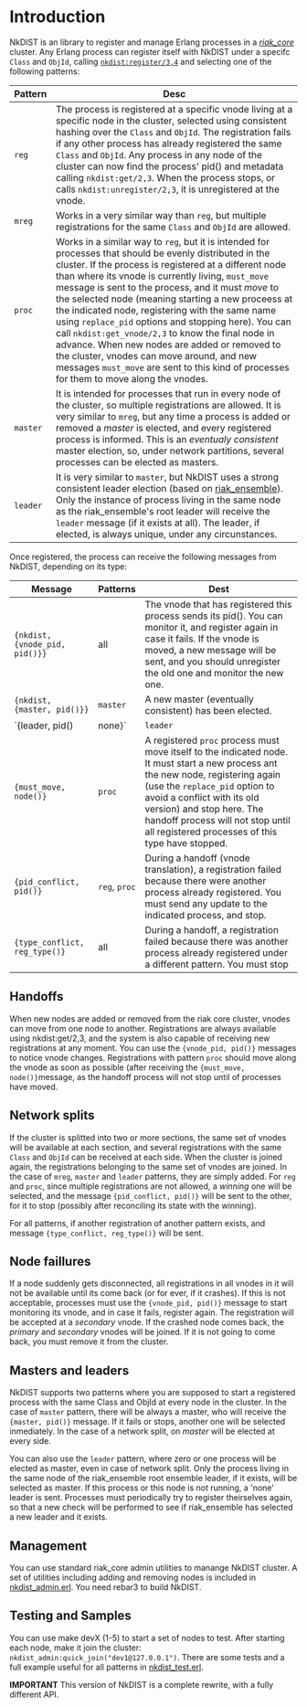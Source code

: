 # Introduction

NkDIST is an library to register and manage Erlang processes in a [_riak_core_](https://github.com/basho/riak_core) cluster. Any Erlang process can register itself with NkDIST under a specifc `Class` and `ObjId`, calling [`nkdist:register/3,4`](src/nkdist.erl) and selecting one of the following patterns:

Pattern|Desc
---|---
`reg`|The process is registered at a specific vnode living at a specific node in the cluster, selected using consistent hashing over the `Class` and `ObjId`. The registration fails if any other process has already registered the same `Class` and `ObjId`. Any process in any node of the cluster can now find the process' pid() and metadata calling `nkdist:get/2,3`. When the process stops, or calls `nkdist:unregister/2,3`, it is unregistered at the vnode.
`mreg`|Works in a very similar way than `reg`, but multiple registrations for the same `Class` and `ObjId` are allowed.
`proc`|Works in a similar way to `reg`, but it is intended for processes that should be evenly distributed in the cluster. If the process is registered at a different node than where its vnode is currently living, `must_move` message is sent to the process, and it must _move_ to the selected node (meaning starting a new proceess at the indicated node, registering with the same name using `replace_pid` options and stopping here). You can call `nkdist:get_vnode/2,3` to know the final node in advance. When new nodes are added or removed to the cluster, vnodes can move around, and new messages `must_move` are sent to this kind of processes for them to move along the vnodes.
`master`|It is intended for processes that run in every node of the cluster, so multiple registrations are allowed. It is very similar to `mreg`, but any time a process is added or removed a _master_ is elected, and every registered process is informed. This is an _eventualy consistent_ master election, so, under network partitions, several processes can be elected as masters.
`leader`|It is very similar to `master`, but NkDIST uses a strong consistent leader election (based on [riak_ensemble](https://github.com/basho/riak_ensemble)). Only the instance of process living in the same node as the riak_ensemble's root leader will receive the `leader` message (if it exists at all). The leader, if elected, is always unique, under any circunstances.

Once registered, the process can receive the following messages from NkDIST, depending on its type:

Message|Patterns|Dest
---|---|---
`{nkdist, {vnode_pid, pid()}}`|all|The vnode that has registered this process sends its pid(). You can monitor it, and register again in case it fails. If the vnode is moved, a new message will be sent, and you should unregister the old one and monitor the new one.
`{nkdist, {master, pid()}}`|`master`|A new master (eventually consistent) has been elected.
 `{leader, pid()|none}`|`leader`|A new leader has been elected, or no leader is currently available. In the later case, you can register again to force a new election.
 `{must_move, node()}`|`proc`|A registered `proc` process must move itself to the indicated node. It must start a new process ant the new node, registering again (use the `replace_pid` option to avoid a conflict with its old version) and stop here. The handoff process will not stop until all registered processes of this type have stopped.
  `{pid_conflict, pid()}`|`reg`, `proc`|During a handoff (vnode translation), a registration failed because there were another process already registered. You must send any update to the indicated process, and stop.
 `{type_conflict, reg_type()}`|all|During a handoff, a registration failed because there was another process already registered under a different pattern. You must stop
 
 ## Handoffs
 
 When new nodes are added or removed from the riak core cluster, vnodes can move from one node to another. Registrations are always available using nkdist:get/2,3, and the system is also capable of receiving new registrations at any moment. You can use the `{vnode_pid, pid()}` messages to notice vnode changes. Registrations with pattern `proc` should move along the vnode as soon as possible (after receiving the `{must_move, node()}`message, as the handoff process will not stop until of processes have moved.
 
 ## Network splits
 
 If the cluster is splitted into two or more sections, the same set of vnodes will be available at each section, and several registrations with the same `Class` and `ObjId` can be received at each side. When the cluster is joined again, the registrations belonging to the same set of vnodes are joined. In the case of `mreg`, `master` and `leader` patterns, they are simply added. For `reg` and `proc`, since multiple registrations are not allowed, a _winning_ one will be selected, and the message `{pid_conflict, pid()}` will be sent to the other, for it to stop (possibly after reconciling its state with the winning). 
 
 For all patterns, if another registration of another pattern exists, and message `{type_conflict, reg_type()}` will be sent.
 
 
 ## Node faillures
 
 If a node suddenly gets disconnected, all registrations in all vnodes in it will not be available until its come back (or for ever, if it crashes). If this is not acceptable, processes must use the `{vnode_pid, pid()}` message to start monitoring its vnode, and in case it fails, register again. The registration will be accepted at a _secondary_ vnode. If the crashed node comes back, the _primary_ and _secondary_ vnodes will be joined. If it is not going to come back, you must remove it from the cluster.
 
 ## Masters and leaders
 
 NkDIST supports two patterns where you are supposed to start a registered process with the same Class and ObjId at every node in the cluster. In the case of `master` pattern, there will be always a master, who will receive the `{master, pid()}` message. If it fails or stops, another one will be selected inmediately. In the case of a network split, on _master_ will be elected at every side.
 
 You can also use the `leader` pattern, where zero or one process will be elected as master, even in case of network split. Only the process living in the same node of the riak_ensemble root ensemble leader, if it exists, will be selected as master. If this process or this node is not running, a 'none' leader is sent. Processes must periodically try to register theirselves again, so that a new check will be performed to see if riak_ensemble has selected a new leader and it exists.
 
 
 ## Management
 
 You can use standard riak_core admin utilities to manange NkDIST cluster. A set of utilities including adding and removing nodes is included in [nkdist_admin.erl](src/nkdist_admin.erl). You need rebar3 to build NkDIST.
 
 
 ## Testing and Samples
 
 You can use make devX (1-5) to start a set of nodes to test. After starting each node, make it join the cluster: `nkdist_admin:quick_join("dev1@127.0.0.1")`. There are some tests and a full example useful for all patterns in [nkdist_test.erl](src/nkdist_test.erl).
 
 
 **IMPORTANT**
 This version of NkDIST is a complete rewrite, with a fully different API.
 
 
 
 
 
 
 
 
 
 

